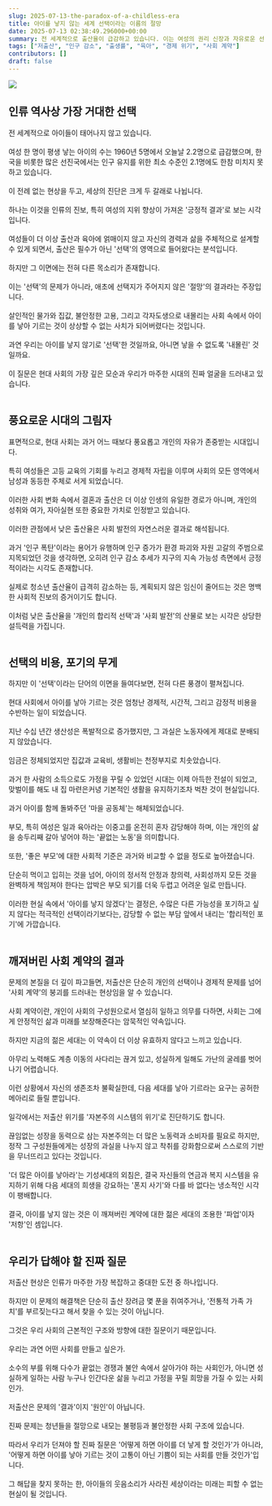 ```yaml
---
slug: 2025-07-13-the-paradox-of-a-childless-era
title: 아이를 낳지 않는 세계 선택이라는 이름의 절망
date: 2025-07-13 02:38:49.296000+00:00
summary: 전 세계적으로 출산율이 급감하고 있습니다. 이는 여성의 권리 신장과 자유로운 선택의 결과일까요, 아니면 감당할 수 없는 삶의 무게가 만든 비극일까요? 아이를 낳지 않는 시대를 살아가는 우리의 진짜 이유를 심층 분석합니다.
tags: ["저출산", "인구 감소", "출생률", "육아", "경제 위기", "사회 계약"]
contributors: []
draft: false
---
```


![](https://external-preview.redd.it/as-women-have-far-fewer-babies-the-u-s-and-the-world-face-v0-CAm8wtJTVcE8o8KgaPzHJ7tCXkUoH0Iy5R4wJpn9TgM.png?width=1080&crop=smart&auto=webp&s=eb1440a497da62158ab5cef3d1da140ac56e2712)

<h2>인류 역사상 가장 거대한 선택</h2>
전 세계적으로 아이들이 태어나지 않고 있습니다.<br /><br />여성 한 명이 평생 낳는 아이의 수는 1960년 5명에서 오늘날 2.2명으로 급감했으며, 한국을 비롯한 많은 선진국에서는 인구 유지를 위한 최소 수준인 2.1명에도 한참 미치지 못하고 있습니다.<br /><br />이 전례 없는 현상을 두고, 세상의 진단은 크게 두 갈래로 나뉩니다.<br /><br />하나는 이것을 인류의 진보, 특히 여성의 지위 향상이 가져온 '긍정적 결과'로 보는 시각입니다.<br /><br />여성들이 더 이상 출산과 육아에 얽매이지 않고 자신의 경력과 삶을 주체적으로 설계할 수 있게 되면서, 출산은 필수가 아닌 '선택'의 영역으로 들어왔다는 분석입니다.<br /><br />하지만 그 이면에는 전혀 다른 목소리가 존재합니다.<br /><br />이는 '선택'의 문제가 아니라, 애초에 선택지가 주어지지 않은 '절망'의 결과라는 주장입니다.<br /><br />살인적인 물가와 집값, 불안정한 고용, 그리고 각자도생으로 내몰리는 사회 속에서 아이를 낳아 기르는 것이 상상할 수 없는 사치가 되어버렸다는 것입니다.<br /><br />과연 우리는 아이를 낳지 않기로 '선택'한 것일까요, 아니면 낳을 수 없도록 '내몰린' 것일까요.<br /><br />이 질문은 현대 사회의 가장 깊은 모순과 우리가 마주한 시대의 진짜 얼굴을 드러내고 있습니다.<br /><br />

<h2>풍요로운 시대의 그림자</h2>
표면적으로, 현대 사회는 과거 어느 때보다 풍요롭고 개인의 자유가 존중받는 시대입니다.<br /><br />특히 여성들은 고등 교육의 기회를 누리고 경제적 자립을 이루며 사회의 모든 영역에서 남성과 동등한 주체로 서게 되었습니다.<br /><br />이러한 사회 변화 속에서 결혼과 출산은 더 이상 인생의 유일한 경로가 아니며, 개인의 성취와 여가, 자아실현 또한 중요한 가치로 인정받고 있습니다.<br /><br />이러한 관점에서 낮은 출산율은 사회 발전의 자연스러운 결과로 해석됩니다.<br /><br />과거 '인구 폭탄'이라는 용어가 유행하며 인구 증가가 환경 파괴와 자원 고갈의 주범으로 지목되었던 것을 생각하면, 오히려 인구 감소 추세가 지구의 지속 가능성 측면에서 긍정적이라는 시각도 존재합니다.<br /><br />실제로 청소년 출산율이 급격히 감소하는 등, 계획되지 않은 임신이 줄어드는 것은 명백한 사회적 진보의 증거이기도 합니다.<br /><br />이처럼 낮은 출산율을 '개인의 합리적 선택'과 '사회 발전'의 산물로 보는 시각은 상당한 설득력을 가집니다.<br /><br />

<h2>선택의 비용, 포기의 무게</h2>
하지만 이 '선택'이라는 단어의 이면을 들여다보면, 전혀 다른 풍경이 펼쳐집니다.<br /><br />현대 사회에서 아이를 낳아 기르는 것은 엄청난 경제적, 시간적, 그리고 감정적 비용을 수반하는 일이 되었습니다.<br /><br />지난 수십 년간 생산성은 폭발적으로 증가했지만, 그 과실은 노동자에게 제대로 분배되지 않았습니다.<br /><br />임금은 정체되었지만 집값과 교육비, 생활비는 천정부지로 치솟았습니다.<br /><br />과거 한 사람의 소득으로도 가정을 꾸릴 수 있었던 시대는 이제 아득한 전설이 되었고, 맞벌이를 해도 내 집 마련은커녕 기본적인 생활을 유지하기조차 벅찬 것이 현실입니다.<br /><br />과거 아이를 함께 돌봐주던 '마을 공동체'는 해체되었습니다.<br /><br />부모, 특히 여성은 일과 육아라는 이중고를 온전히 혼자 감당해야 하며, 이는 개인의 삶을 송두리째 갈아 넣어야 하는 '끝없는 노동'을 의미합니다.<br /><br />또한, '좋은 부모'에 대한 사회적 기준은 과거와 비교할 수 없을 정도로 높아졌습니다.<br /><br />단순히 먹이고 입히는 것을 넘어, 아이의 정서적 안정과 창의력, 사회성까지 모든 것을 완벽하게 책임져야 한다는 압박은 부모 되기를 더욱 두렵고 어려운 일로 만듭니다.<br /><br />이러한 현실 속에서 '아이를 낳지 않겠다'는 결정은, 수많은 다른 가능성을 포기하고 싶지 않다는 적극적인 선택이라기보다는, 감당할 수 없는 부담 앞에서 내리는 '합리적인 포기'에 가깝습니다.<br /><br />

<h2>깨져버린 사회 계약의 결과</h2>
문제의 본질을 더 깊이 파고들면, 저출산은 단순히 개인의 선택이나 경제적 문제를 넘어 '사회 계약'의 붕괴를 드러내는 현상임을 알 수 있습니다.<br /><br />사회 계약이란, 개인이 사회의 구성원으로서 열심히 일하고 의무를 다하면, 사회는 그에게 안정적인 삶과 미래를 보장해준다는 암묵적인 약속입니다.<br /><br />하지만 지금의 젊은 세대는 이 약속이 더 이상 유효하지 않다고 느끼고 있습니다.<br /><br />아무리 노력해도 계층 이동의 사다리는 끊겨 있고, 성실하게 일해도 가난의 굴레를 벗어나기 어렵습니다.<br /><br />이런 상황에서 자신의 생존조차 불확실한데, 다음 세대를 낳아 기르라는 요구는 공허한 메아리로 들릴 뿐입니다.<br /><br />일각에서는 저출산 위기를 '자본주의 시스템의 위기'로 진단하기도 합니다.<br /><br />끊임없는 성장을 동력으로 삼는 자본주의는 더 많은 노동력과 소비자를 필요로 하지만, 정작 그 구성원들에게는 성장의 과실을 나누지 않고 착취를 강화함으로써 스스로의 기반을 무너뜨리고 있다는 것입니다.<br /><br />'더 많은 아이를 낳아라'는 기성세대의 외침은, 결국 자신들의 연금과 복지 시스템을 유지하기 위해 다음 세대의 희생을 강요하는 '폰지 사기'와 다를 바 없다는 냉소적인 시각이 팽배합니다.<br /><br />결국, 아이를 낳지 않는 것은 이 깨져버린 계약에 대한 젊은 세대의 조용한 '파업'이자 '저항'인 셈입니다.<br /><br />

<h2>우리가 답해야 할 진짜 질문</h2>
저출산 현상은 인류가 마주한 가장 복잡하고 중대한 도전 중 하나입니다.<br /><br />하지만 이 문제의 해결책은 단순히 출산 장려금 몇 푼을 쥐여주거나, '전통적 가족 가치'를 부르짖는다고 해서 찾을 수 있는 것이 아닙니다.<br /><br />그것은 우리 사회의 근본적인 구조와 방향에 대한 질문이기 때문입니다.<br /><br />우리는 과연 어떤 사회를 만들고 싶은가.<br /><br />소수의 부를 위해 다수가 끝없는 경쟁과 불안 속에서 살아가야 하는 사회인가, 아니면 성실하게 일하는 사람 누구나 인간다운 삶을 누리고 가정을 꾸릴 희망을 가질 수 있는 사회인가.<br /><br />저출산은 문제의 '결과'이지 '원인'이 아닙니다.<br /><br />진짜 문제는 청년들을 절망으로 내모는 불평등과 불안정한 사회 구조에 있습니다.<br /><br />따라서 우리가 던져야 할 진짜 질문은 '어떻게 하면 아이를 더 낳게 할 것인가'가 아니라, '어떻게 하면 아이를 낳아 기르는 것이 고통이 아닌 기쁨이 되는 사회를 만들 것인가'입니다.<br /><br />그 해답을 찾지 못하는 한, 아이들의 웃음소리가 사라진 세상이라는 미래는 피할 수 없는 현실이 될 것입니다.<br /><br />

